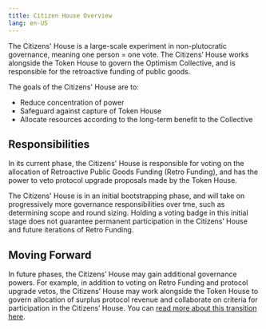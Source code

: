 ```yaml
---
title: Citizen House Overview
lang: en-US
---
```


The Citizens' House is a large-scale experiment in non-plutocratic governance, meaning one person = one vote. The Citizens’ House works alongside the Token House to govern the Optimism Collective, and is responsible for the retroactive funding of public goods.

The goals of the Citizens' House are to:
* Reduce concentration of power
* Safeguard against capture of Token House
* Allocate resources according to the long-term benefit to the Collective

## Responsibilities
In its current phase, the Citizens' House is responsible for voting on the allocation of Retroactive Public Goods Funding (Retro Funding), and has the power to veto protocol upgrade proposals made by the Token House. 

The Citizens' House is in an initial bootstrapping phase, and will take on progressively more governance responsibilities over tme, such as determining scope and round sizing. Holding a voting badge in this initial stage does not guarantee permanent participation in the Citizens’ House and future iterations of Retro Funding.

## Moving Forward

In future phases, the Citizens’ House may gain additional governance powers. For example, in addition to voting on Retro Funding and protocol upgrade vetos, the Citizens’ House may work alongside the Token House to govern allocation of surplus protocol revenue and collaborate on criteria for participation in the Citizens’ House. You can [read more about this transition here](https://optimism.mirror.xyz/PLrAQgE1EGRo7GRrFoztplFChnUZda4DFGW3dkQayxY).